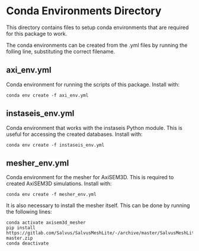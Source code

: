 
# Conda Environments Directory

This directory contains files to setup conda environments that are required for this package to work.

The conda environments can be created from the .yml files by running the folling line, substituting the correct filename.

## axi_env.yml
Conda environment for running the scripts of this package. Install with:
```
conda env create -f axi_env.yml
```

## instaseis_env.yml
Conda environment that works with the instaseis Python module. This is useful for accessing the created databases. Install with:
```
conda env create -f instaseis_env.yml
```

## mesher_env.yml
Conda environment for the mesher for AxiSEM3D. This is required to created AxiSEM3D simulations. Install with:
```
conda env create -f mesher_env.yml
```

It is also necessary to install the mesher itself. This can be done by running the following lines:
```
conda activate axisem3d_mesher
pip install https://gitlab.com/Salvus/SalvusMeshLite/-/archive/master/SalvusMeshLite-master.zip
conda deactivate
```
